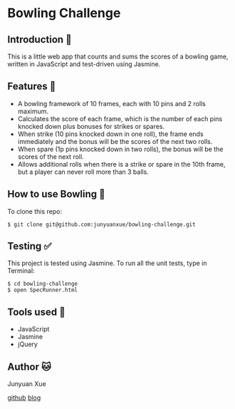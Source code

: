 
Bowling Challenge
=================


Introduction :bowling:
----------
This is a little web app that counts and sums the scores of a bowling game, written in JavaScript and test-driven using Jasmine.

Features :star2:
-----------
* A bowling framework of 10 frames, each with 10 pins and 2 rolls maximum.
* Calculates the score of each frame, which is the number of each pins knocked down plus bonuses for strikes or spares.
* When strike (10 pins knocked down in one roll), the frame ends immediately and the bonus will be the scores of the next two rolls.
* When spare (1p pins knocked down in two rolls), the bonus will be the scores of the next roll.
* Allows additional rolls when there is a strike or spare in the 10th frame, but a player can never roll more than 3 balls.

How to use Bowling :page_with_curl:
-------------------
To clone this repo:
```
$ git clone git@github.com:junyuanxue/bowling-challenge.git
```

Testing :white_check_mark:
---------
This project is tested using Jasmine. To run all the unit tests, type in Terminal:
```
$ cd bowling-challenge
$ open SpecRunner.html
```

Tools used :wrench:
-----------
* JavaScript
* Jasmine
* jQuery

Author :cat:
----------------------
Junyuan Xue

[github](https://github.com/junyuanxue)  [blog](https://spinningcodes.wordpress.com/)
